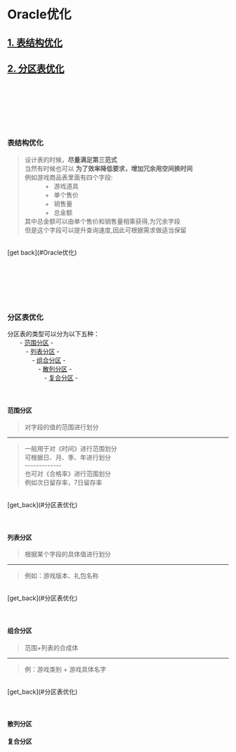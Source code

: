 # Oracle优化

## [1. 表结构优化](#表结构优化)
## [2. 分区表优化](#分区表优化)
<br/>
<br/>
<br/>
<br/>
<br/>
<br/>

### 表结构优化
> 设计表的时候，**尽量满足第三范式** <br/>
> 当然有时候也可以 **为了效率降低要求，增加冗余用空间换时间** <br/>
> 例如游戏商品表里面有四个字段:  <br/>
> &emsp;&emsp;&emsp;    +&ensp; 游戏道具   <br/>
> &emsp;&emsp;&emsp;    +&ensp; 单个售价   <br/>
> &emsp;&emsp;&emsp;    +&ensp; 销售量     <br/>
> &emsp;&emsp;&emsp;    +&ensp; 总金额     <br/>
> 其中总金额可以由单个售价和销售量相乘获得,为冗余字段 <br/>
> 但是这个字段可以提升查询速度,因此可根据需求做适当保留 <br/>
<br/>
[get back](#Oracle优化)
<br/>
<br/>
<br/>
<br/>
<br/>
<br/>
<br/>

### 分区表优化
分区表的类型可以分为以下五种：         <br/>
&emsp;&emsp;- [范围分区](#范围分区) -        <br/>
&emsp;&emsp;&emsp;- [列表分区](#列表分区) -        <br/>
&emsp;&emsp;&emsp;&emsp;- [组合分区](#组合分区) -        <br/>
&emsp;&emsp;&emsp;&emsp;&emsp;- [散列分区](#散列分区) -        <br/>
&emsp;&emsp;&emsp;&emsp;&emsp;&emsp;- [复合分区](#复合分区) -        <br/>
<br/>
<br/>

#### 范围分区
> 对字段的值的范围进行划分            <br/>
-------------
> 一般用于对《时间》进行范围划分        <br/>
> 可根据日、月、季、年进行划分        <br/>
> -------------                        <br/>
> 也可对《合格率》进行范围划分         <br/>
> 例如次日留存率，7日留存率          <br/>
<br/>
[get_back](#分区表优化)
<br/>
<br/>
<br/>

#### 列表分区
> 根据某个字段的具体值进行划分
---------------
> 例如：游戏版本、礼包名称
<br/>
[get_back](#分区表优化)
<br/>
<br/>
<br/>

#### 组合分区
> 范围+列表的合成体
-------------
> 例：游戏类别 + 游戏具体名字
<br/>
[get_back](#分区表优化)
<br/>
<br/>
<br/>

#### 散列分区
#### 复合分区









